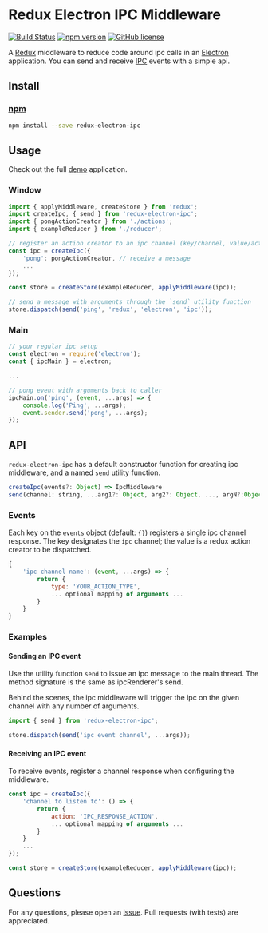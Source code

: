 # Redux Electron IPC Middleware
[![Build Status](https://travis-ci.org/mariotacke/redux-electron-ipc.svg?branch=master)](https://travis-ci.org/mariotacke/redux-electron-ipc) [![npm version](https://badge.fury.io/js/redux-electron-ipc.svg)](https://badge.fury.io/js/redux-electron-ipc) [![GitHub license](https://img.shields.io/badge/license-MIT-blue.svg)](https://raw.githubusercontent.com/mariotacke/redux-electron-ipc/master/LICENSE)

A [Redux](https://github.com/reactjs/redux) middleware to reduce code around ipc
calls in an [Electron](http://electron.atom.io/) application. You can send and
receive [IPC](https://github.com/electron/electron/blob/master/docs/api/ipc-main.md)
events with a simple api.

## Install

### [npm](https://www.npmjs.com/package/redux-electron-ipc)
```sh
npm install --save redux-electron-ipc
```

## Usage
Check out the full [demo](https://github.com/mariotacke/redux-electron-ipc/tree/master/example)
application.

### Window
```js
import { applyMiddleware, createStore } from 'redux';
import createIpc, { send } from 'redux-electron-ipc';
import { pongActionCreator } from './actions';
import { exampleReducer } from './reducer';

// register an action creator to an ipc channel (key/channel, value/action creator)
const ipc = createIpc({
    'pong': pongActionCreator, // receive a message
    ...
});

const store = createStore(exampleReducer, applyMiddleware(ipc));

// send a message with arguments through the `send` utility function
store.dispatch(send('ping', 'redux', 'electron', 'ipc'));
```

### Main
```js
// your regular ipc setup
const electron = require('electron');
const { ipcMain } = electron;

...

// pong event with arguments back to caller
ipcMain.on('ping', (event, ...args) => {
    console.log('Ping', ...args);
    event.sender.send('pong', ...args);
});
```

## API

`redux-electron-ipc` has a default constructor function for creating ipc
middleware, and a named `send` utility function.

```js
createIpc(events?: Object) => IpcMiddleware
send(channel: string, ...arg1?: Object, arg2?: Object, ..., argN?:Object) => Action
```

### Events
Each key on the `events` object (default: `{}`) registers a single ipc channel
response. The key designates the `ipc` channel; the value is a redux action
creator to be dispatched.

```js
{
    'ipc channel name': (event, ...args) => {
        return {
            type: 'YOUR_ACTION_TYPE',
            ... optional mapping of arguments ...
        }
    }
}
```

### Examples

#### Sending an IPC event
Use the utility function `send` to issue an ipc message to the main thread. The
method signature is the same as ipcRenderer's send.

Behind the scenes, the ipc middleware will trigger the ipc on the given channel
with any number of arguments.

```js
import { send } from 'redux-electron-ipc';

store.dispatch(send('ipc event channel', ...args));
```

#### Receiving an IPC event
To receive events, register a channel response when configuring the middleware.

```js
const ipc = createIpc({
    'channel to listen to': () => {
        return {
            action: 'IPC_RESPONSE_ACTION',
            ... optional mapping of arguments ...
        }
    }
    ...
});

const store = createStore(exampleReducer, applyMiddleware(ipc));
```

## Questions
For any questions, please open an [issue](https://github.com/mariotacke/redux-electron-ipc/issues).
Pull requests (with tests) are appreciated.
